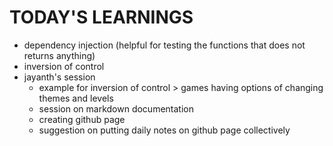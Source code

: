 # TODAY'S LEARNINGS

- dependency injection (helpful for testing the functions that does not returns anything)
- inversion of control
- jayanth's session
  - example for inversion of control > games having options of changing themes and levels
  - session on markdown documentation
  - creating github page
  - suggestion on putting daily notes on github page collectively
